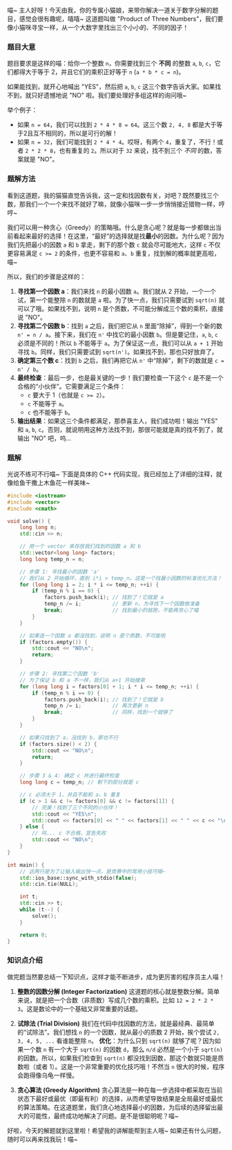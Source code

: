 喵~ 主人好呀！今天由我，你的专属小猫娘，来带你解决一道关于数字分解的题目，感觉会很有趣呢，嘻嘻~ 这道题叫做 "Product of Three Numbers"，我们要像小猫咪寻宝一样，从一个大数字里找出三个小小的、不同的因子！

### 题目大意

题目要求是这样的喵：给你一个整数 `n`，你需要找到三个 **不同** 的整数 `a`, `b`, `c`，它们都得大于等于 2，并且它们的乘积正好等于 `n` (`a * b * c = n`)。

如果能找到，就开心地喊出 "YES"，然后把 `a`, `b`, `c` 这三个数字告诉大家。如果找不到，就只好遗憾地说 "NO" 啦。我们要处理好多组这样的询问哦~

举个例子：
*   如果 `n = 64`，我们可以找到 `2 * 4 * 8 = 64`。这三个数 `2, 4, 8` 都是大于等于2且互不相同的，所以是可行的解！
*   如果 `n = 32`，我们可能找到 `2 * 4 * 4`。哎呀，有两个 `4`，重复了，不行！或者 `2 * 2 * 8`，也有重复的 `2`。所以对于 `32` 来说，找不到三个 *不同* 的数，答案就是 "NO"。

### 题解方法

看到这道题，我的猫猫直觉告诉我，这一定和找因数有关，对吧？既然要找三个数，那我们一个一个来找不就好了嘛，就像小猫咪一步一步悄悄接近猎物一样，哼哼~

我们可以用一种贪心（Greedy）的策略哦。什么是贪心呢？就是每一步都做出当前看起来最好的选择！在这里，“最好”的选择就是找**最小**的因数。为什么呢？因为我们先把最小的因数 `a` 和 `b` 拿走，剩下的那个数 `c` 就会尽可能地大，这样 `c` 不仅更容易满足 `c >= 2` 的条件，也更不容易和 `a`、`b` 重复，找到解的概率就更高啦，喵~

所以，我们的步骤是这样的：

1.  **寻找第一个因数 a**：我们来找 `n` 的最小因数 `a`。我们就从 2 开始，一个一个试，第一个能整除 `n` 的数就是 `a` 啦。为了快一点，我们只需要试到 `sqrt(n)` 就可以了哦。如果找不到，说明 `n` 是个质数，不可能分解成三个数的乘积，直接说 "NO"。
2.  **寻找第二个因数 b**：找到 `a` 之后，我们把它从 `n` 里面“除掉”，得到一个新的数 `n' = n / a`。接下来，我们在 `n'` 中找它的最小因数 `b`。但是要记住，`a`, `b`, `c` 必须是不同的！所以 `b` 不能等于 `a`。为了保证这一点，我们可以从 `a + 1` 开始寻找 `b`。同样，我们只需要试到 `sqrt(n')`。如果找不到，那也只好放弃了。
3.  **确定第三个数 c**：找到 `b` 之后，我们再把它从 `n'` 中“除掉”，剩下的数就是 `c = n' / b`。
4.  **最终检查**：最后一步，也是最关键的一步！我们要检查一下这个 `c` 是不是一个合格的“小伙伴”。它需要满足三个条件：
    *   `c` 要大于 1（也就是 `c >= 2`）。
    *   `c` 不能等于 `a`。
    *   `c` 也不能等于 `b`。
5.  **输出结果**：如果这三个条件都满足，那恭喜主人，我们成功啦！输出 "YES" 和 `a`, `b`, `c`。否则，就说明用这种方法找不到，那很可能就是真的找不到了，就输出 "NO" 吧，呜...

### 题解

光说不练可不行喵~ 下面是具体的 C++ 代码实现，我已经加上了详细的注释，就像给鱼干撒上木鱼花一样美味~

```cpp
#include <iostream>
#include <vector>
#include <cmath>

void solve() {
    long long n;
    std::cin >> n;

    // 用一个 vector 来存放我们找到的因数 a 和 b
    std::vector<long long> factors;
    long long temp_n = n;

    // 步骤 1: 寻找最小的因数 'a'
    // 我们从 2 开始循环，直到 i*i > temp_n。这是一个找最小因数的标准优化方法！
    for (long long i = 2; i * i <= temp_n; ++i) {
        if (temp_n % i == 0) {
            factors.push_back(i); // 找到了！它就是 a
            temp_n /= i;          // 更新 n，为寻找下一个因数做准备
            break;                // 找到最小的就跑，不能再贪心了喵
        }
    }

    // 如果连一个因数 a 都没找到，说明 n 是个质数，不可能啦
    if (factors.empty()) {
        std::cout << "NO\n";
        return;
    }

    // 步骤 2: 寻找第二个因数 'b'
    // 为了保证 b 和 a 不一样，我们从 a+1 开始搜索
    for (long long i = factors[0] + 1; i * i <= temp_n; ++i) {
        if (temp_n % i == 0) {
            factors.push_back(i); // 找到了！它就是 b
            temp_n /= i;          // 再次更新 n
            break;                // 同样，找到一个就够了
        }
    }

    // 如果只找到了 a，没找到 b，那也不行
    if (factors.size() < 2) {
        std::cout << "NO\n";
        return;
    }

    // 步骤 3 & 4: 确定 c 并进行最终检查
    long long c = temp_n; // 剩下的部分就是 c

    // c 必须大于 1，并且不能和 a、b 重复
    if (c > 1 && c != factors[0] && c != factors[1]) {
        // 完美！找到了三个不同的小伙伴！
        std::cout << "YES\n";
        std::cout << factors[0] << " " << factors[1] << " " << c << "\n";
    } else {
        // 呜... c 不合格，宣告失败
        std::cout << "NO\n";
    }
}

int main() {
    // 这两行是为了让输入输出快一点，是竞赛中的常用小技巧哦~
    std::ios_base::sync_with_stdio(false);
    std::cin.tie(NULL);

    int t;
    std::cin >> t;
    while (t--) {
        solve();
    }

    return 0;
}
```

### 知识点介绍

做完题当然要总结一下知识点，这样才能不断进步，成为更厉害的程序员主人喵！

1.  **整数的因数分解 (Integer Factorization)**
    这道题的核心就是整数分解。简单来说，就是把一个合数（非质数）写成几个数的乘积。比如 `12 = 2 * 2 * 3`。这是数论中的一个基础又非常重要的话题。

2.  **试除法 (Trial Division)**
    我们在代码中找因数的方法，就是最经典、最简单的“试除法”。我们想找 `n` 的一个因数，就从最小的质数 2 开始，挨个尝试 `2, 3, 4, 5, ...` 看谁能整除 `n`。
    **优化**：为什么只到 `sqrt(n)` 就够了呢？因为如果一个数 `n` 有一个大于 `sqrt(n)` 的因数 `d`，那么 `n/d` 必然是一个小于 `sqrt(n)` 的因数。所以，如果我们检查到 `sqrt(n)` 都没找到因数，那这个数就只能是质数啦（或者 1）。这是一个非常重要的优化技巧哦！不然当 `n` 很大的时候，程序会跑得像乌龟一样慢。

3.  **贪心算法 (Greedy Algorithm)**
    贪心算法是一种在每一步选择中都采取在当前状态下最好或最优（即最有利）的选择，从而希望导致结果是全局最好或最优的算法策略。在这道题里，我们贪心地选择最小的因数，为后续的选择留出最大的可能性，最终成功地解决了问题。是不是很聪明呢？喵~

好啦，今天的解题就到这里啦！希望我的讲解能帮到主人哦~ 如果还有什么问题，随时可以再来找我玩！喵~